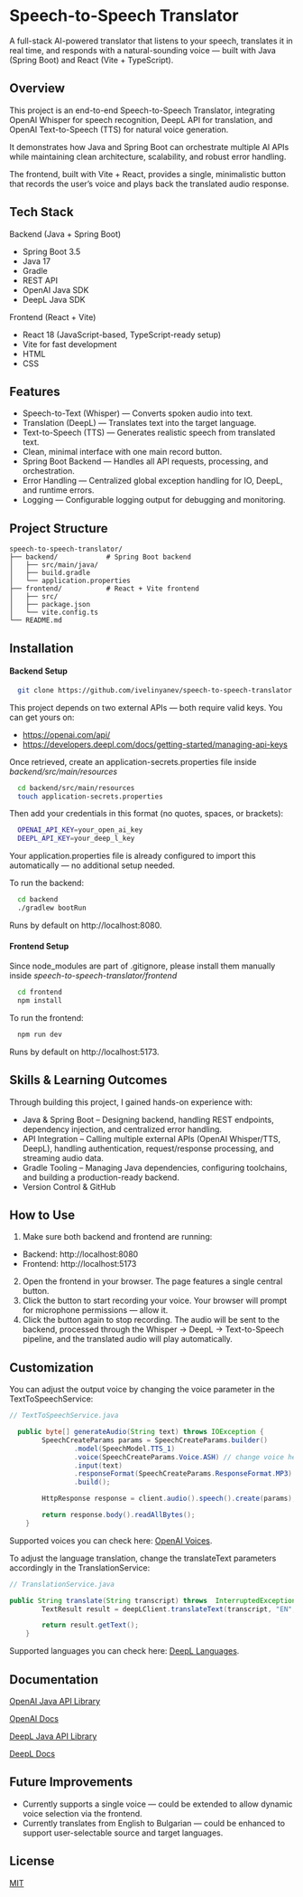
# Speech-to-Speech Translator

A full-stack AI-powered translator that listens to your speech, translates it in real time, and responds with a natural-sounding voice — built with Java (Spring Boot) and React (Vite + TypeScript).


## Overview

This project is an end-to-end Speech-to-Speech Translator, integrating OpenAI Whisper for speech recognition, DeepL API for translation, and OpenAI Text-to-Speech (TTS) for natural voice generation.

It demonstrates how Java and Spring Boot can orchestrate multiple AI APIs while maintaining clean architecture, scalability, and robust error handling.

The frontend, built with Vite + React, provides a single, minimalistic button that records the user’s voice and plays back the translated audio response.
## Tech Stack

Backend (Java + Spring Boot)
- Spring Boot 3.5
- Java 17
- Gradle
- REST API
- OpenAI Java SDK
- DeepL Java SDK

Frontend (React + Vite)
- React 18 (JavaScript-based, TypeScript-ready setup)
- Vite for fast development
- HTML
- CSS
## Features

- Speech-to-Text (Whisper) — Converts spoken audio into text.
- Translation (DeepL) — Translates text into the target language.
- Text-to-Speech (TTS) — Generates realistic speech from translated text.
- Clean, minimal interface with one main record button.
- Spring Boot Backend — Handles all API requests, processing, and orchestration.
- Error Handling — Centralized global exception handling for IO, DeepL, and runtime errors.
- Logging — Configurable logging output for debugging and monitoring.


## Project Structure

```
speech-to-speech-translator/
├── backend/            # Spring Boot backend
│   ├── src/main/java/
│   ├── build.gradle
│   └── application.properties
├── frontend/           # React + Vite frontend
│   ├── src/
│   ├── package.json
│   └── vite.config.ts
└── README.md
```
## Installation

#### Backend Setup

```bash
  git clone https://github.com/ivelinyanev/speech-to-speech-translator.git
```

This project depends on two external APIs — both require valid keys. You can get yours on: 
- https://openai.com/api/
- https://developers.deepl.com/docs/getting-started/managing-api-keys

Once retrieved, create an application-secrets.properties file inside *backend/src/main/resources*

```bash
  cd backend/src/main/resources
  touch application-secrets.properties
```
Then add your credentials in this format (no quotes, spaces, or brackets):

```bash
  OPENAI_API_KEY=your_open_ai_key
  DEEPL_API_KEY=your_deep_l_key
```
Your application.properties file is already configured to import this automatically —
no additional setup needed.

To run the backend:

```bash
  cd backend
  ./gradlew bootRun
```

Runs by default on http://localhost:8080.

#### Frontend Setup

Since node_modules are part of .gitignore, please install them manually inside *speech-to-speech-translator/frontend*

```bash
  cd frontend
  npm install
```
To run the frontend:

```bash
  npm run dev
```
Runs by default on http://localhost:5173.
## Skills & Learning Outcomes

Through building this project, I gained hands-on experience with:
- Java & Spring Boot – Designing backend, handling REST endpoints, dependency injection, and centralized error handling.
- API Integration – Calling multiple external APIs (OpenAI Whisper/TTS, DeepL), handling authentication, request/response processing, and streaming audio data.
- Gradle Tooling – Managing Java dependencies, configuring toolchains, and building a production-ready backend.
- Version Control & GitHub
## How to Use

1. Make sure both backend and frontend are running:
- Backend: http://localhost:8080
- Frontend: http://localhost:5173
2.	Open the frontend in your browser. The page features a single central button.
3.	Click the button to start recording your voice. Your browser will prompt for microphone permissions — allow it.
4.	Click the button again to stop recording. The audio will be sent to the backend, processed through the Whisper → DeepL → Text-to-Speech pipeline, and the translated audio will play automatically.
## Customization

You can adjust the output voice by changing the voice parameter in the TextToSpeechService:

```java
// TextToSpeechService.java

  public byte[] generateAudio(String text) throws IOException {
        SpeechCreateParams params = SpeechCreateParams.builder()
                .model(SpeechModel.TTS_1)
                .voice(SpeechCreateParams.Voice.ASH) // change voice here
                .input(text)
                .responseFormat(SpeechCreateParams.ResponseFormat.MP3)
                .build();

        HttpResponse response = client.audio().speech().create(params);

        return response.body().readAllBytes();
    }
```

Supported voices you can check here: [OpenAI Voices](https://www.openai.fm).

To adjust the language translation, change the translateText parameters accordingly in the TranslationService:

```java
// TranslationService.java

public String translate(String transcript) throws  InterruptedException, DeepLException {
        TextResult result = deepLClient.translateText(transcript, "EN", "BG"); // change languages here

        return result.getText();
    }
```

Supported languages you can check here: [DeepL Languages](https://developers.deepl.com/docs/getting-started/supported-languages).
## Documentation

[OpenAI Java API Library](https://github.com/openai/openai-java)

[OpenAI Docs](https://platform.openai.com/docs/overview)

[DeepL Java API Library](https://github.com/DeepLcom/deepl-java)

[DeepL Docs](https://developers.deepl.com/docs/getting-started/intro)
## Future Improvements

- Currently supports a single voice — could be extended to allow dynamic voice selection via the frontend.
- Currently translates from English to Bulgarian — could be enhanced to support user-selectable source and target languages.
## License

[MIT](https://choosealicense.com/licenses/mit/)

